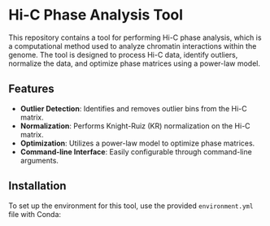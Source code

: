 # Hi-C Phase Analysis Tool

This repository contains a tool for performing Hi-C phase analysis, which is a computational method used to analyze chromatin interactions within the genome. The tool is designed to process Hi-C data, identify outliers, normalize the data, and optimize phase matrices using a power-law model.

## Features

- **Outlier Detection**: Identifies and removes outlier bins from the Hi-C matrix.
- **Normalization**: Performs Knight-Ruiz (KR) normalization on the Hi-C matrix.
- **Optimization**: Utilizes a power-law model to optimize phase matrices.
- **Command-line Interface**: Easily configurable through command-line arguments.

## Installation

To set up the environment for this tool, use the provided `environment.yml` file with Conda:
